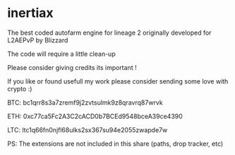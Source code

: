 # inertiax

The best coded autofarm engine for lineage 2
originally developed for L2AEPvP by Blizzard

The code will require a little clean-up 

Please consider giving credits its important !

If you like or found usefull my work please consider sending some love with crypto :)

BTC:
bc1qrr8s3a7zremf9j2zvtsulmk9z8qravrq87wrvk

ETH:
0xc77ca5Fc2A3C2cACD0b7BCEd9548bceA39ce4390

LTC:
ltc1q66fn0njfl68ulks2sx367su94e2055zwapde7w


PS: The extensions are not included in this share (paths, drop tracker, etc)